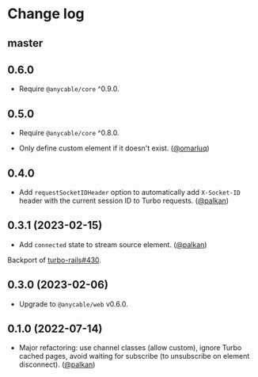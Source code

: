 # Change log

## master

## 0.6.0

- Require `@anycable/core` ^0.9.0.

## 0.5.0

- Require `@anycable/core` ^0.8.0.

- Only define custom element if it doesn't exist. ([@omarluq][])

## 0.4.0

- Add `requestSocketIDHeader` option to automatically add `X-Socket-ID` header with the current session ID to Turbo requests. ([@palkan][])

## 0.3.1 (2023-02-15)

- Add `connected` state to stream source element. ([@palkan][])

Backport of [turbo-rails#430](https://github.com/hotwired/turbo-rails/pull/430).

## 0.3.0 (2023-02-06)

- Upgrade to `@anycable/web` v0.6.0.

## 0.1.0 (2022-07-14)

- Major refactoring: use channel classes (allow custom), ignore Turbo cached pages, avoid waiting for subscribe (to unsubscribe on element disconnect). ([@palkan][])

[@palkan]: https://github.com/palkan
[@omarluq]: https://github.com/omarluq
